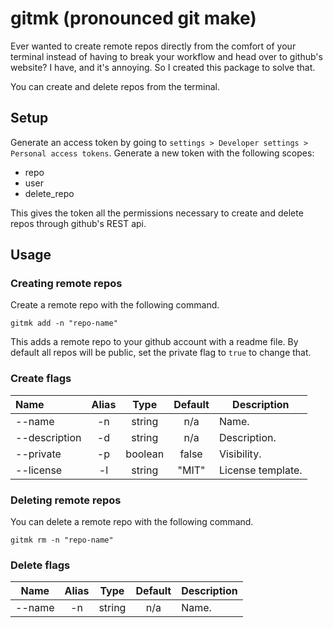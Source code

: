 # gitmk (pronounced git make)

Ever wanted to create remote repos directly from the comfort of your terminal instead of having to break your workflow and head over to github's website? I have, and it's annoying. So I created this package to solve that.

You can create and delete repos from the terminal.

## Setup

Generate an access token by going to `settings > Developer settings > Personal access tokens`. Generate a new token with the following scopes:

- repo
- user
- delete_repo

This gives the token all the permissions necessary to create and delete repos through github's REST api.

## Usage

### Creating remote repos

Create a remote repo with the following command.

```
gitmk add -n "repo-name"
```

This adds a remote repo to your github account with a readme file. By default all repos will be public, set the private flag to `true` to change that.

### Create flags

| Name          | Alias |  Type   | Default | Description       |
| :------------ | :---: | :-----: | :-----: | ----------------- |
| --name        |  -n   | string  |   n/a   | Name.             |
| --description |  -d   | string  |   n/a   | Description.      |
| --private     |  -p   | boolean |  false  | Visibility.       |
| --license     |  -l   | string  |  "MIT"  | License template. |

### Deleting remote repos

You can delete a remote repo with the following command.

```
gitmk rm -n "repo-name"
```

### Delete flags

| Name   | Alias |  Type  | Default | Description |
| ------ | :---: | :----: | :-----: | ----------- |
| --name |  -n   | string |   n/a   | Name.       |
